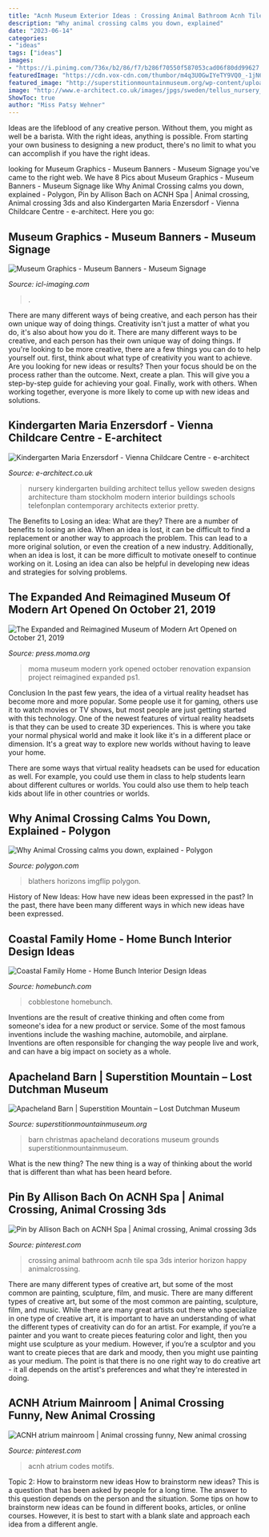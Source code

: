 ```yaml
---
title: "Acnh Museum Exterior Ideas : Crossing Animal Bathroom Acnh Tile Spa 3ds Interior Horizon Happy Animalcrossing"
description: "Why animal crossing calms you down, explained"
date: "2023-06-14"
categories:
- "ideas"
tags: ["ideas"]
images:
- "https://i.pinimg.com/736x/b2/86/f7/b286f70550f587053cad06f80dd99627.jpg"
featuredImage: "https://cdn.vox-cdn.com/thumbor/m4q3U0GwIYeTY9VQ0_-1jN6Zik4=/0x0:4459x2509/1200x675/filters:focal(1880x1190:2592x1902)/cdn.vox-cdn.com/uploads/chorus_image/image/66592293/hotcrossedbuns800DPI.6.png"
featured_image: "http://superstitionmountainmuseum.org/wp-content/uploads/christmas_decorating_2015.11_03.jpg"
image: "http://www.e-architect.co.uk/images/jpgs/sweden/tellus_nursery_school_t300611_a2.jpg"
ShowToc: true
author: "Miss Patsy Wehner"
---
```



Ideas are the lifeblood of any creative person. Without them, you might as well be a barista. With the right ideas, anything is possible. From starting your own business to designing a new product, there's no limit to what you can accomplish if you have the right ideas.

	

		
looking for Museum Graphics - Museum Banners - Museum Signage you've came to the right web. We have 8 Pics about Museum Graphics - Museum Banners - Museum Signage like Why Animal Crossing calms you down, explained - Polygon, Pin by Allison Bach on ACNH Spa | Animal crossing, Animal crossing 3ds and also Kindergarten Maria Enzersdorf - Vienna Childcare Centre - e-architect. Here you go:
		
    
## Museum Graphics - Museum Banners - Museum Signage

<img loading=lazy src="https://www.icl-imaging.com/wp-content/uploads/gallery/museum-graphics/b4_museums_dickens_museum_images.jpg" onerror="this.onerror=null;this.src='https://tse2.mm.bing.net/th?id=OIP.DjYMMmpePUtovfMAW3T2AAHaE9&amp;pid=15.1';" alt="Museum Graphics - Museum Banners - Museum Signage">

_Source: icl-imaging.com_

>. 

	

There are many different ways of being creative, and each person has their own unique way of doing things.
Creativity isn't just a matter of what you do, it's also about how you do it. There are many different ways to be creative, and each person has their own unique way of doing things. If you're looking to be more creative, there are a few things you can do to help yourself out. first, think about what type of creativity you want to achieve. Are you looking for new ideas or results? Then your focus should be on the process rather than the outcome. Next, create a plan. This will give you a step-by-step guide for achieving your goal. Finally, work with others. When working together, everyone is more likely to come up with new ideas and solutions.

    
## Kindergarten Maria Enzersdorf - Vienna Childcare Centre - E-architect

<img loading=lazy src="http://www.e-architect.co.uk/images/jpgs/sweden/tellus_nursery_school_t300611_a2.jpg" onerror="this.onerror=null;this.src='https://tse3.mm.bing.net/th?id=OIP.xoJyXZl36s-Fhil8lRQ6bwHaLC&amp;pid=15.1';" alt="Kindergarten Maria Enzersdorf - Vienna Childcare Centre - e-architect">

_Source: e-architect.co.uk_

>nursery kindergarten building architect tellus yellow sweden designs architecture tham stockholm modern interior buildings schools telefonplan contemporary architects exterior pretty. 

	

The Benefits to Losing an idea: What are they?
There are a number of benefits to losing an idea. When an idea is lost, it can be difficult to find a replacement or another way to approach the problem. This can lead to a more original solution, or even the creation of a new industry. Additionally, when an idea is lost, it can be more difficult to motivate oneself to continue working on it. Losing an idea can also be helpful in developing new ideas and strategies for solving problems.

    
## The Expanded And Reimagined Museum Of Modern Art Opened On October 21, 2019

<img loading=lazy src="http://press.moma.org/wp-content/uploads/2017/08/01_MoMA_Photography-by-Iwan-Baan-2000x1333.jpg" onerror="this.onerror=null;this.src='https://tse2.mm.bing.net/th?id=OIP.K4-FwMhB2-gmrrBn9NJWwgHaE7&amp;pid=15.1';" alt="The Expanded and Reimagined Museum of Modern Art Opened on October 21, 2019">

_Source: press.moma.org_

>moma museum modern york opened october renovation expansion project reimagined expanded ps1. 

	

Conclusion
In the past few years, the idea of a virtual reality headset has become more and more popular. Some people use it for gaming, others use it to watch movies or TV shows, but most people are just getting started with this technology. 
One of the newest features of virtual reality headsets is that they can be used to create 3D experiences. This is where you take your normal physical world and make it look like it's in a different place or dimension. It's a great way to explore new worlds without having to leave your home. 

There are some ways that virtual reality headsets can be used for education as well. For example, you could use them in class to help students learn about different cultures or worlds. You could also use them to help teach kids about life in other countries or worlds.

    
## Why Animal Crossing Calms You Down, Explained - Polygon

<img loading=lazy src="https://cdn.vox-cdn.com/thumbor/m4q3U0GwIYeTY9VQ0_-1jN6Zik4=/0x0:4459x2509/1200x675/filters:focal(1880x1190:2592x1902)/cdn.vox-cdn.com/uploads/chorus_image/image/66592293/hotcrossedbuns800DPI.6.png" onerror="this.onerror=null;this.src='https://tse1.mm.bing.net/th?id=OIP.Rem_l37NgamfGXSoSLnFTQHaEK&amp;pid=15.1';" alt="Why Animal Crossing calms you down, explained - Polygon">

_Source: polygon.com_

>blathers horizons imgflip polygon. 

	

History of New Ideas: How have new ideas been expressed in the past?
In the past, there have been many different ways in which new ideas have been expressed.

    
## Coastal Family Home - Home Bunch Interior Design Ideas

<img loading=lazy src="https://www.homebunch.com/wp-content/uploads/5193.jpg" onerror="this.onerror=null;this.src='https://tse2.mm.bing.net/th?id=OIP.sdPfXIEWIErvt5bDGj5lqwHaLM&amp;pid=15.1';" alt="Coastal Family Home - Home Bunch Interior Design Ideas">

_Source: homebunch.com_

>cobblestone homebunch. 

	

Inventions are the result of creative thinking and often come from someone's idea for a new product or service. Some of the most famous inventions include the washing machine, automobile, and airplane. Inventions are often responsible for changing the way people live and work, and can have a big impact on society as a whole.

    
## Apacheland Barn | Superstition Mountain – Lost Dutchman Museum

<img loading=lazy src="http://superstitionmountainmuseum.org/wp-content/uploads/christmas_decorating_2015.11_03.jpg" onerror="this.onerror=null;this.src='https://tse1.mm.bing.net/th?id=OIP.4t6JJUfCpKqwBkjAM-zh8wHaFj&amp;pid=15.1';" alt="Apacheland Barn | Superstition Mountain – Lost Dutchman Museum">

_Source: superstitionmountainmuseum.org_

>barn christmas apacheland decorations museum grounds superstitionmountainmuseum. 

	

What is the new thing?
The new thing is a way of thinking about the world that is different than what has been heard before.

    
## Pin By Allison Bach On ACNH Spa | Animal Crossing, Animal Crossing 3ds

<img loading=lazy src="https://i.pinimg.com/736x/b2/86/f7/b286f70550f587053cad06f80dd99627.jpg" onerror="this.onerror=null;this.src='https://tse4.mm.bing.net/th?id=OIP.BjHJuKc8lAjLyP6g5Bc0wwHaLH&amp;pid=15.1';" alt="Pin by Allison Bach on ACNH Spa | Animal crossing, Animal crossing 3ds">

_Source: pinterest.com_

>crossing animal bathroom acnh tile spa 3ds interior horizon happy animalcrossing. 

	

There are many different types of creative art, but some of the most common are painting, sculpture, film, and music.
There are many different types of creative art, but some of the most common are painting, sculpture, film, and music. While there are many great artists out there who specialize in one type of creative art, it is important to have an understanding of what the different types of creativity can do for an artist. For example, if you’re a painter and you want to create pieces featuring color and light, then you might use sculpture as your medium. However, if you’re a sculptor and you want to create pieces that are dark and moody, then you might use painting as your medium. The point is that there is no one right way to do creative art - it all depends on the artist's preferences and what they're interested in doing.

    
## ACNH Atrium Mainroom | Animal Crossing Funny, New Animal Crossing

<img loading=lazy src="https://i.pinimg.com/736x/cb/6e/e0/cb6ee06cd6d6a8d350e6296585c18f86.jpg" onerror="this.onerror=null;this.src='https://tse4.mm.bing.net/th?id=OIP.4zW-6t_OusSmDtIhSuboSgHaId&amp;pid=15.1';" alt="ACNH atrium mainroom | Animal crossing funny, New animal crossing">

_Source: pinterest.com_

>acnh atrium codes motifs. 

	

Topic 2: How to brainstorm new ideas
How to brainstorm new ideas? This is a question that has been asked by people for a long time. The answer to this question depends on the person and the situation. Some tips on how to brainstorm new ideas can be found in different books, articles, or online courses. However, it is best to start with a blank slate and approach each idea from a different angle.

